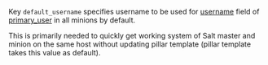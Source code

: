 
Key `default_username` specifies username to be used for [username][1] field
of [primary_user][2] in all minions by default.

This is primarily needed to quickly get working system of Salt master and
minion on the same host without updating pillar template
(pillar template takes this value as default).

[1]: docs/pillars/common/system_hosts/_id/primary_user/username/readme.md
[2]: docs/pillars/common/system_hosts/_id/primary_user/readme.md


